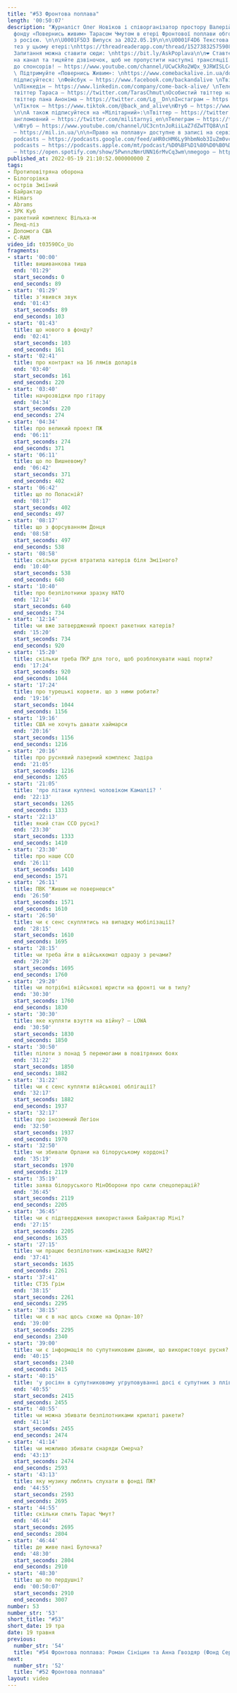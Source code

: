 ```yaml
---
title: "#53 Фронтова поплава"
length: '00:50:07'
description: "Журналіст Олег Новіков і співорганізатор простору Валерій Агєєв з головою
  фонду «Повернись живим» Тарасом Чмутом в етері Фронтової поплави обговорюють війну
  з росією. \n\n\U0001F5D3️ Випуск за 2022.05.19\n\n\U0001F4D6 Текстова версія основних
  тез у цьому етері:\nhttps://threadreaderapp.com/thread/1527383257590812672.html\n\n❓
  Запитання можна ставити сюди: \nhttps://bit.ly/AskPoplava\n\n❤️ Ставте лайк! Підписуйтеся
  на канал та тицяйте дзвіночок, щоб не пропустити наступні трансляції. А також доєднуйтеся
  до спонсорів! – https://www.youtube.com/channel/UCwCkRo2WQx_9JRWISLC47fw/join\n\n\U0001F4B8
  \ Підтримуйте «Повернись Живим»: \nhttps://www.comebackalive.in.ua/donate\n\nА також
  підписуйтеся: \nФейсбук – https://www.facebook.com/backandalive \nТвіттер – https://twitter.com/BackAndAlive/
  \nЛінкедін – https://www.linkedin.com/company/come-back-alive/ \nТелеграм – https://t.me/savelifeua\nОсобистий
  твіттер Тараса – https://twitter.com/TarasChmut\nОсобистий твіттер начальника розвідки – https://twitter.com/tarnovski_john\nОсобистий
  твіттер пана Аноніма – https://twitter.com/Lg__Dn\nІнстаграм – https://www.instagram.com/savelife.in.ua/
  \nТікток – https://www.tiktok.com/@back_and_alive\nЮтуб – https://www.youtube.com/channel/UCGIa6LSAw2Cl_P-DFv2pHXQ
  \n\nА також підписуйтеся на «Мілітарний»:\nТвіттер – https://twitter.com/mil_in_ua\nТвіттер
  англомовний – https://twitter.com/militarnyi_en\nТелеграм – https://t.me/milinua
  \nЮтуб – https://www.youtube.com/channel/UC3cntnJoRiiLaZ7dZwTTQ8A\nІ читайте сайт
  – https://mil.in.ua/\n\n«Право на поплаву» доступне в записі на сервісах: \ngoogle
  podcasts – https://podcasts.google.com/feed/aHR0cHM6Ly9hbmNob3IuZm0vcy84ODhiMzE0Yy9wb2RjYXN0L3Jzcw\napple
  podcasts – https://podcasts.apple.com/mt/podcast/%D0%BF%D1%80%D0%B0%D0%B2%D0%BE-%D0%BD%D0%B0-%D0%BF%D0%BE%D0%BF%D0%BB%D0%B0%D0%B2%D1%83/id1613491809\nspotify
  – https://open.spotify.com/show/5PwnnzNmrUNN16rMvCq3wm\nmegogo – https://megogo.page.link/tA2y\n\n0"
published_at: 2022-05-19 21:10:52.000000000 Z
tags:
- Протиповітряна оборона
- Білогорівка
- острів Зміїний
- Байрактар
- Himars
- Abrams
- ЗРК Куб
- ракетний комплекс Вільха-м
- Ленд-ліз
- Допомога США
- C-RAM
video_id: t03590Co_Uo
fragments:
- start: '00:00'
  title: вишиванкова тиша
  end: '01:29'
  start_seconds: 0
  end_seconds: 89
- start: '01:29'
  title: з'явився звук
  end: '01:43'
  start_seconds: 89
  end_seconds: 103
- start: '01:43'
  title: що нового в фонду?
  end: '02:41'
  start_seconds: 103
  end_seconds: 161
- start: '02:41'
  title: про контракт на 16 лямів доларів
  end: '03:40'
  start_seconds: 161
  end_seconds: 220
- start: '03:40'
  title: начрозвідки про гітару
  end: '04:34'
  start_seconds: 220
  end_seconds: 274
- start: '04:34'
  title: про великий проект ПЖ
  end: '06:11'
  start_seconds: 274
  end_seconds: 371
- start: '06:11'
  title: що по Вишневому?
  end: '06:42'
  start_seconds: 371
  end_seconds: 402
- start: '06:42'
  title: що по Попасній?
  end: '08:17'
  start_seconds: 402
  end_seconds: 497
- start: '08:17'
  title: що з форсуванням Донця
  end: '08:58'
  start_seconds: 497
  end_seconds: 538
- start: '08:58'
  title: скільки русня втратила катерів біля Зміїного?
  end: '10:40'
  start_seconds: 538
  end_seconds: 640
- start: '10:40'
  title: про безпілотники зразку НАТО
  end: '12:14'
  start_seconds: 640
  end_seconds: 734
- start: '12:14'
  title: чи вже затверджений проект ракетних катерів?
  end: '15:20'
  start_seconds: 734
  end_seconds: 920
- start: '15:20'
  title: скільки треба ПКР для того, щоб розблокувати наші порти?
  end: '17:24'
  start_seconds: 920
  end_seconds: 1044
- start: '17:24'
  title: про турецькі корвети. що з ними робити?
  end: '19:16'
  start_seconds: 1044
  end_seconds: 1156
- start: '19:16'
  title: США не хочуть давати хаймарси
  end: '20:16'
  start_seconds: 1156
  end_seconds: 1216
- start: '20:16'
  title: про руснявий лазерний комплекс Задіра
  end: '21:05'
  start_seconds: 1216
  end_seconds: 1265
- start: '21:05'
  title: 'про літаки куплені чоловіком Камалії? '
  end: '22:13'
  start_seconds: 1265
  end_seconds: 1333
- start: '22:13'
  title: який стан ССО русні?
  end: '23:30'
  start_seconds: 1333
  end_seconds: 1410
- start: '23:30'
  title: про наше ССО
  end: '26:11'
  start_seconds: 1410
  end_seconds: 1571
- start: '26:11'
  title: ПВК "Живим не повернешся"
  end: '26:50'
  start_seconds: 1571
  end_seconds: 1610
- start: '26:50'
  title: чи є сенс скуплятись на випадку мобілізації?
  end: '28:15'
  start_seconds: 1610
  end_seconds: 1695
- start: '28:15'
  title: чи треба йти в військкомат одразу з речами?
  end: '29:20'
  start_seconds: 1695
  end_seconds: 1760
- start: '29:20'
  title: чи потрібні військові юристи на фронті чи в тилу?
  end: '30:30'
  start_seconds: 1760
  end_seconds: 1830
- start: '30:30'
  title: яке купляти взуття на війну? – LOWA
  end: '30:50'
  start_seconds: 1830
  end_seconds: 1850
- start: '30:50'
  title: пілоти з понад 5 перемогами в повітряних боях
  end: '31:22'
  start_seconds: 1850
  end_seconds: 1882
- start: '31:22'
  title: чи є сенс купляти військові облігації?
  end: '32:17'
  start_seconds: 1882
  end_seconds: 1937
- start: '32:17'
  title: про іноземний Легіон
  end: '32:50'
  start_seconds: 1937
  end_seconds: 1970
- start: '32:50'
  title: чи збивали Орлани на білоруському кордоні?
  end: '35:19'
  start_seconds: 1970
  end_seconds: 2119
- start: '35:19'
  title: заява білоруського МінОборони про сили спецоперацій?
  end: '36:45'
  start_seconds: 2119
  end_seconds: 2205
- start: '36:45'
  title: чи є підтвердження використання Байрактар Міні?
  end: '27:15'
  start_seconds: 2205
  end_seconds: 1635
- start: '27:15'
  title: чи працює безпілотник-камікадзе RAM2?
  end: '37:41'
  start_seconds: 1635
  end_seconds: 2261
- start: '37:41'
  title: СТ35 Грім
  end: '38:15'
  start_seconds: 2261
  end_seconds: 2295
- start: '38:15'
  title: чи є в нас щось схоже на Орлан-10?
  end: '39:00'
  start_seconds: 2295
  end_seconds: 2340
- start: '39:00'
  title: чи є інформація по супутниковим даним, що використовує русня?
  end: '40:15'
  start_seconds: 2340
  end_seconds: 2415
- start: '40:15'
  title: 'у росіян в супутниковому угруповуванні досі є супутник з плівкою '
  end: '40:55'
  start_seconds: 2415
  end_seconds: 2455
- start: '40:55'
  title: чи можна збивати безпілотниками крилаті ракети?
  end: '41:14'
  start_seconds: 2455
  end_seconds: 2474
- start: '41:14'
  title: чи можливо збивати снаряди Смерча?
  end: '43:13'
  start_seconds: 2474
  end_seconds: 2593
- start: '43:13'
  title: яку музику люблять слухати в фонді ПЖ?
  end: '44:55'
  start_seconds: 2593
  end_seconds: 2695
- start: '44:55'
  title: скільки спить Тарас Чмут?
  end: '46:44'
  start_seconds: 2695
  end_seconds: 2804
- start: '46:44'
  title: де живе пані Булочка?
  end: '48:30'
  start_seconds: 2804
  end_seconds: 2910
- start: '48:30'
  title: що по пердушні?
  end: '00:50:07'
  start_seconds: 2910
  end_seconds: 3007
number: 53
number_str: '53'
short_title: "#53"
short_date: 19 тра
date: 19 травня
previous:
  number_str: '54'
  title: "#54 Фронтова поплава: Роман Сініцин та Анна Гвоздяр (Фонд Сергія Притули)"
next:
  number_str: '52'
  title: "#52 Фронтова поплава"
layout: video
---
```

